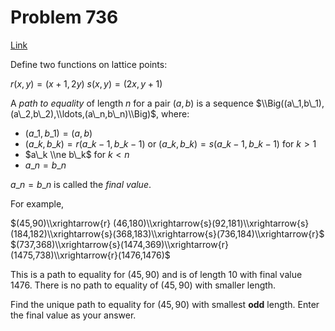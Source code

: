# Problem 736

[Link](https://projecteuler.net/problem=736)

Define two functions on lattice points:

$r(x,y) = (x+1,2y)$ $s(x,y) = (2x,y+1)$

A *path to equality* of length $n$ for a pair $(a,b)$ is a sequence $\\Big((a\_1,b\_1),(a\_2,b\_2),\\ldots,(a\_n,b\_n)\\Big)$, where:

*   $(a\_1,b\_1) = (a,b)$
*   $(a\_k,b\_k) = r(a\_{k-1},b\_{k-1})$ or $(a\_k,b\_k) = s(a\_{k-1},b\_{k-1})$ for $k > 1$
*   $a\_k \\ne b\_k$ for $k < n$
*   $a\_n = b\_n$

$a\_n = b\_n$ is called the *final value*.

For example,

$(45,90)\\xrightarrow{r} (46,180)\\xrightarrow{s}(92,181)\\xrightarrow{s}(184,182)\\xrightarrow{s}(368,183)\\xrightarrow{s}(736,184)\\xrightarrow{r}$ $(737,368)\\xrightarrow{s}(1474,369)\\xrightarrow{r}(1475,738)\\xrightarrow{r}(1476,1476)$

This is a path to equality for $(45,90)$ and is of length 10 with final value 1476. There is no path to equality of $(45,90)$ with smaller length.

Find the unique path to equality for $(45,90)$ with smallest **odd** length. Enter the final value as your answer.